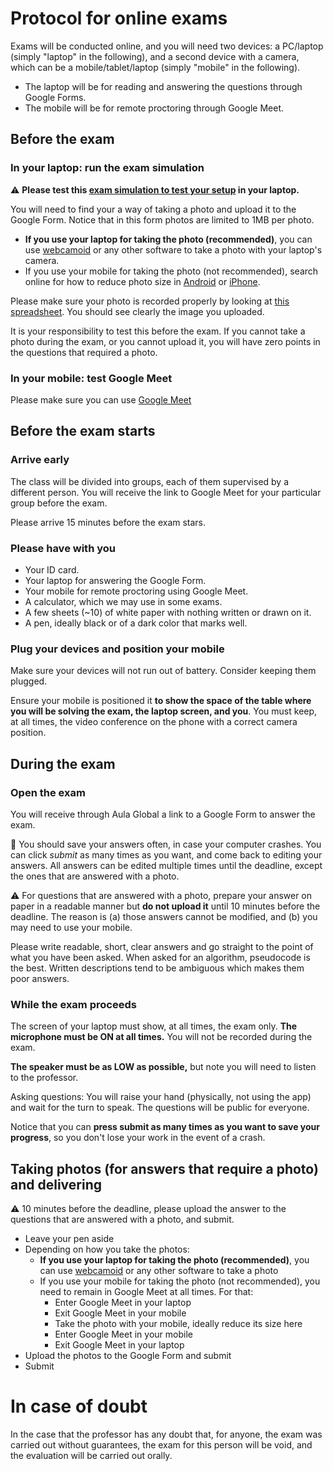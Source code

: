 # Protocol for online exams

Exams will be conducted online, and you will need two devices: a PC/laptop (simply "laptop" in the following), and a second device with a camera, which can be a mobile/tablet/laptop (simply "mobile" in the following).

* The laptop will be for reading and answering the questions through Google Forms.
* The mobile will be for remote proctoring through Google Meet.

## Before the exam

### In your laptop: run the exam simulation

:warning: **Please test this [exam simulation to test your setup](https://forms.gle/RtNYyW4xvuZYNtYT9) in your laptop.**

You will need to find your a way of taking a photo and upload it to the Google Form.
Notice that in this form photos are limited to 1MB per photo.

* **If you use your laptop for taking the photo (recommended)**, you can use [webcamoid](https://webcamoid.github.io/) or any other software to take a photo with your laptop's camera.
* If you use your mobile for taking the photo (not recommended), search online for how to reduce photo size in [Android](https://www.google.com/search?q=android+reduce+photo+size) or [iPhone](https://www.google.com/search?q=android+reduce+photo+size).

Please make sure your photo is recorded properly by looking at [this spreadsheet](https://docs.google.com/spreadsheets/d/1LwFtLnctJqRhp1QgJ6yo4t8cMlblvYZ4MoZ_79Oxdeo/edit#). 
You should see clearly the image you uploaded. 

It is your responsibility to test this before the exam. If you cannot take a photo during the exam, or you cannot upload it, you will have zero points in the questions that required a photo.

### In your mobile: test Google Meet

Please make sure you can use [Google Meet](https://meet.google.com/)

## Before the exam starts

### Arrive early

The class will be divided into groups, each of them supervised by a different person. You will receive the link to Google Meet for your particular group before the exam.

Please arrive 15 minutes before the exam stars.

### Please have with you

* Your ID card.
* Your laptop for answering the Google Form.
* Your mobile for remote proctoring using Google Meet.
* A calculator, which we may use in some exams.
* A few sheets (~10) of white paper with nothing written or drawn on it.
* A pen, ideally black or of a dark color that marks well.

### Plug your devices and position your mobile

Make sure your devices will not run out of battery. Consider keeping them plugged.

Ensure your mobile is positioned it **to show the space of the table where you will be solving the exam, the laptop screen, and you**. You must keep, at all times, the video conference on the phone with a correct camera position.

## During the exam

### Open the exam

You will receive through Aula Global a link to a Google Form to answer the exam.

:pencil: You should save your answers often, in case your computer crashes. You can click *submit* as many times as you want, and come back to editing your answers. All answers can be edited multiple times until the deadline, except the ones that are answered with a photo.

:warning: For questions that are answered with a photo, prepare your answer on paper in a readable manner but **do not upload it** until 10 minutes before the deadline. The reason is (a) those answers cannot be modified, and (b) you may need to use your mobile.

Please write readable, short, clear answers and go straight to the point of what you have been asked. When asked for an algorithm, pseudocode is the best. Written descriptions tend to be ambiguous which makes them poor answers.

### While the exam proceeds

The screen of your laptop must show, at all times, the exam only. **The microphone must be ON at all times.** You will not be recorded during the exam.

**The speaker must be as LOW as possible,** but note you will need to listen to the professor.

Asking questions: You will raise your hand (physically, not using the app) and wait for the turn to speak. The questions will be public for everyone.

Notice that you can **press submit as many times as you want to save your progress**, so you don't lose your work in the event of a crash.

## Taking photos (for answers that require a photo) and delivering

:warning: 10 minutes before the deadline, please upload the answer to the questions that are answered with a photo, and submit.

* Leave your pen aside
* Depending on how you take the photos:
  * **If you use your laptop for taking the photo (recommended)**, you can use [webcamoid](https://webcamoid.github.io/) or any other software to take a photo
  * If you use your mobile for taking the photo (not recommended), you need to remain in Google Meet at all times. For that:
    * Enter Google Meet in your laptop
    * Exit Google Meet in your mobile
    * Take the photo with your mobile, ideally reduce its size here
    * Enter Google Meet in your mobile
    * Exit Google Meet in your laptop
* Upload the photos to the Google Form and submit
* Submit

# In case of doubt

In the case that the professor has any doubt that, for anyone, the exam was carried out without guarantees, the exam for this person will be void, and the evaluation will be carried out orally.
